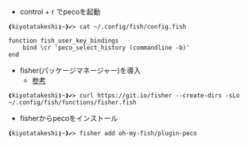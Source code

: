 - control + r でpecoを起動

```
❰kiyotatakeshi❙~❱✔≻ cat ~/.config/fish/config.fish

function fish_user_key_bindings
    bind \cr 'peco_select_history (commandline -b)'
end

```

- fisher(パッケージマネージャー)を導入
    - [参考](https://qiita.com/tenten0213/items/fae76efe326e683f91d1)

```
❰kiyotatakeshi❙~❱✔≻ curl https://git.io/fisher --create-dirs -sLo ~/.config/fish/functions/fisher.fish
```

- fisherからpecoをインストール

```
❰kiyotatakeshi❙~❱✔≻ fisher add oh-my-fish/plugin-peco
```